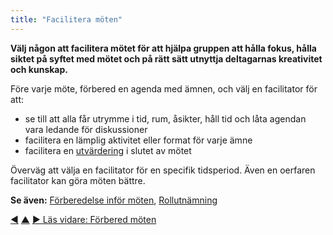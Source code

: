 ```yaml
---
title: "Facilitera möten"
---
```



<strong>Välj någon att facilitera mötet för att hjälpa gruppen att hålla fokus, hålla siktet på syftet med mötet och på rätt sätt utnyttja deltagarnas kreativitet och kunskap.</strong>

Före varje möte, förbered en agenda med ämnen, och välj en facilitator för att:

- se till att alla får utrymme i tid, rum, åsikter, håll tid och låta agendan vara ledande för diskussioner
- facilitera en lämplig aktivitet eller format för varje ämne
- facilitera en [utvärdering](evaluate-meetings.html) i slutet av mötet

Överväg att välja en facilitator för en specifik tidsperiod. Även en oerfaren facilitator kan göra möten bättre.

**Se även:** [Förberedelse inför möten](prepare-for-meetings.html), [Rollutnämning](role-selection.html)

<div class="bottom-nav">
<a href="rounds.html" title="Tillbaka till: Rundor">◀</a> <a href="meeting-practices.html" title="Upp: Mötestekniker">▲</a> <a href="prepare-for-meetings.html" title="Läs vidare: Förbered möten">▶ Läs vidare: Förbered möten</a>
</div>


<script type="text/javascript">
Mousetrap.bind('g n', function() {
    window.location.href = 'prepare-for-meetings.html';
    return false;
});
</script>

